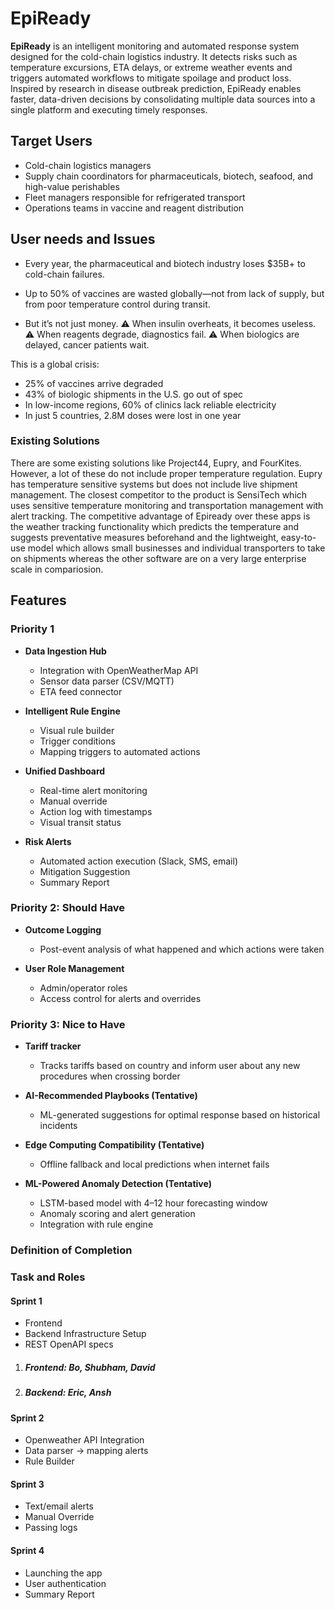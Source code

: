 # EpiReady
**EpiReady** is an intelligent monitoring and automated response system designed for the cold-chain logistics industry. It detects risks such as temperature excursions, ETA delays, or extreme weather events and triggers automated workflows to mitigate spoilage and product loss. Inspired by research in disease outbreak prediction, EpiReady enables faster, data-driven decisions by consolidating multiple data sources into a single platform and executing timely responses.

## Target Users

- Cold-chain logistics managers
- Supply chain coordinators for pharmaceuticals, biotech, seafood, and high-value perishables
- Fleet managers responsible for refrigerated transport
- Operations teams in vaccine and reagent distribution

## User needs and Issues

- Every year, the pharmaceutical and biotech industry loses $35B+ to cold-chain failures.

- Up to 50% of vaccines are wasted globally—not from lack of supply, but from poor temperature control
during transit.

- But it’s not just money.
⚠️ When insulin overheats, it becomes useless.
⚠️ When reagents degrade, diagnostics fail.
⚠️ When biologics are delayed, cancer patients wait.

This is a global crisis:

- 25% of vaccines arrive degraded
- 43% of biologic shipments in the U.S. go out of spec
- In low-income regions, 60% of clinics lack reliable electricity
- In just 5 countries, 2.8M doses were lost in one year

### Existing Solutions

There are some existing solutions like Project44, Eupry, and FourKites. However, a lot of these do not include proper temperature regulation. Eupry has temperature sensitive systems but does not include live shipment management. The closest competitor to the product is SensiTech which uses sensitive temperature monitoring and transportation management with alert tracking. The competitive advantage of Epiready over these apps is the weather tracking functionality which predicts the temperature and suggests preventative measures beforehand and the lightweight, easy-to-use model which allows small businesses and individual transporters to take on shipments whereas the other software are on a very large enterprise scale in compariosion.


## Features
### Priority 1

- **Data Ingestion Hub**
  - Integration with OpenWeatherMap API
  - Sensor data parser (CSV/MQTT)
  - ETA feed connector

- **Intelligent Rule Engine**
  - Visual rule builder
  - Trigger conditions
  - Mapping triggers to automated actions

- **Unified Dashboard**
  - Real-time alert monitoring
  - Manual override
  - Action log with timestamps
  - Visual transit status

- **Risk Alerts**
  - Automated action execution (Slack, SMS, email)
  - Mitigation Suggestion
  - Summary Report

### Priority 2: Should Have

- **Outcome Logging**
  - Post-event analysis of what happened and which actions were taken

- **User Role Management**
  - Admin/operator roles
  - Access control for alerts and overrides

### Priority 3: Nice to Have

- **Tariff tracker**
  - Tracks tariffs based on country and inform user about any new procedures when crossing border

- **AI-Recommended Playbooks (Tentative)** 
  - ML-generated suggestions for optimal response based on historical incidents

- **Edge Computing Compatibility (Tentative)**
  - Offline fallback and local predictions when internet fails

- **ML-Powered Anomaly Detection (Tentative)**
  - LSTM-based model with 4–12 hour forecasting window
  - Anomaly scoring and alert generation
  - Integration with rule engine


### Definition of Completion



### Task and Roles


#### Sprint 1

- Frontend
- Backend Infrastructure Setup
- REST OpenAPI specs

1. ##### Frontend: Bo, Shubham, David
2. ##### Backend: Eric, Ansh

#### Sprint 2

- Openweather API Integration
- Data parser -> mapping alerts
- Rule Builder

#### Sprint 3

- Text/email alerts
- Manual Override
- Passing logs

#### Sprint 4

- Launching the app
- User authentication
- Summary Report
